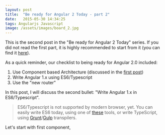```yaml
---
layout: post
title:  "Be ready for Angular 2 Today - part 2"
date:   2015-05-30 14:34:25
tags: Angularjs Javascript
image: /assets/images/board_2.jpg
---
```


This is the second post in the "Be ready for Angular 2 Today" series. If you did not read the first part, it is highly recommended to start from it (you can find it [here](http://yanivefraim.github.io/2015/05/27/be-ready-for-angular2-today-part1.html)).

As a quick reminder, our checklist to being ready for Angular 2.0 included:

1. Use Component based Architecture (discussed in the [first post](http://yanivefraim.github.io/2015/05/27/be-ready-for-angular2-today-part1.html))
2. Write Angular 1.x using ES6/Typescript
3. Use the "new router"

In this post, I will discuss the second bullet: "Write Angular 1.x in ES6/Typescript".

>ES6/Typescript is not supported by modern browser, yet. You can easily write ES6 today, using one of [these](https://github.com/addyosmani/es6-tools) tools, or write TypeScript, using [Grunt](https://github.com/k-maru/grunt-typescript)/[Gulp](https://github.com/ivogabe/gulp-typescript) transpilers.

Let's start with first component,  

[jekyll]:      http://jekyllrb.com
[jekyll-gh]:   https://github.com/jekyll/jekyll
[jekyll-help]: https://github.com/jekyll/jekyll-help
